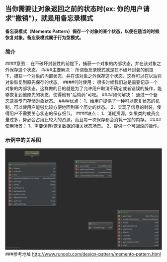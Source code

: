 ## 当你需要让对象返回之前的状态时(ex: 你的用户请求"撤销")，就是用备忘录模式

**备忘录模式（Memento Pattern）保存一个对象的某个状态，以便在适当的时候恢复对象。备忘录模式属于行为型模式。**

### 简介
####意图：
    在不破坏封装性的前提下，捕获一个对象的内部状态，并在该对象之外保存这个状态。
####主要解决：
    所谓备忘录模式就是在不破坏封装的前提下，捕获一个对象的内部状态，并在该对象之外保存这个状态，这样可以在以后将对象恢复到原先保存的状态。
####何时使用：
    很多时候我们总是需要记录一个对象的内部状态，这样做的目的就是为了允许用户取消不确定或者错误的操作，能够恢复到他原先的状态，使得他有"后悔药"可吃。
####如何解决：
    通过一个备忘录类专门存储对象状态。
####优点： 
    1、给用户提供了一种可以恢复状态的机制，可以使用户能够比较方便地回到某个历史的状态。 
    2、实现了信息的封装，使得用户不需要关心状态的保存细节。
####缺点： 
    1、消耗资源。如果类的成员变量过多，势必会占用比较大的资源，而且每一次保存都会消耗一定的内存。
####使用场景： 
    1、需要保存/恢复数据的相关状态场景。 
    2、提供一个可回滚的操作。
### 示例中的关系图
![示例中关系图](备忘录模式.png)
###参考地址
http://www.runoob.com/design-pattern/memento-pattern.html